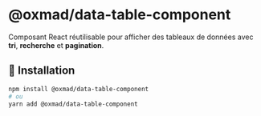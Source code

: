# @oxmad/data-table-component

Composant React réutilisable pour afficher des tableaux de données avec **tri**, **recherche** et **pagination**.

## 🚀 Installation

```bash
npm install @oxmad/data-table-component
# ou
yarn add @oxmad/data-table-component

